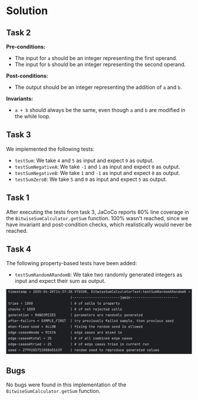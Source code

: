 # Solution

## Task 2

<b>Pre-conditions: </b><br>
- The input for `a` should be an integer representing the first operand.
- The input for `b` should be an integer representing the second operand.

<b>Post-conditions: </b><br>
- The output should be an integer representing the addition of `a` and `b`.

<b>Invariants: </b><br>
- `a + b` should always be the same, even though `a` and `b` are modified in the while loop.

## Task 3

We implemented the following tests:

- `testSum`: We take `4` and `5` as input and expect `9` as output.
- `testSumNegativeA`: We take `-1` and `1` as input and expect `0` as output.
- `testSumNegativeB`: We take `1` and `-1` as input and expect `0` as output.
- `testSumZeroB`: We take `5` and `0` as input and expect `5` as output.

## Task 1

After executing the tests from task 3, JaCoCo reports 80% line coverage in the `BitwiseSumCalculator.getSum` 
function. 100% wasn't reached, since we have invariant and post-condition checks, which realistically would never be 
reached.

## Task 4

The following property-based tests have been added:
- `testSumRandomARandomB`: We take two randomly generated integers as input and expect their sum as output.

![Screenshot 1](./src/test/resources/img.png)

## Bugs

No bugs were found in this implementation of the `BitwiseSumCalculator.getSum` function.